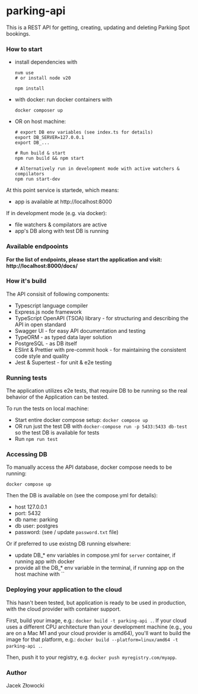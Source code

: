 # parking-api

This is a REST API for getting, creating, updating and deleting Parking Spot bookings.

### How to start
- install dependencies with
  ```
  nvm use
  # or install node v20

  npm install
  ```
- with docker: run docker containers with
  ```
  docker composer up
  ```
- OR on host machine:
  ```
  # export DB env variables (see index.ts for details)
  export DB_SERVER=127.0.0.1
  export DB_...

  # Run build & start
  npm run build && npm start

  # Alternatively run in development mode with active watchers & compilators
  npm run start-dev
  ```


At this point service is startede, which means:
- app is available at http://localhost:8000

If in development mode (e.g. via docker):
- file watchers & compilators are active
- app's DB along with test DB is running

### Available endpooints

**For the list of endpoints, please start the application and visit: http://localhost:8000/docs/**

### How it's build

The API consisit of following components:
- Typescript language compiler
- Express.js node framework
- TypeScript OpenAPI (TSOA) library - for structuring and describing the API in open standard
- Swagger UI - for easy API documentation and testing
- TypeORM - as typed data layer solution
- PostgreSQL - as DB itself
- ESlint & Prettier with pre-commit hook - for maintaining the consistent code style and quality
- Jest & Supertest - for unit & e2e testing

### Running tests

The application utilizes e2e tests, that require DB to be running so the real behavior of the Application can be tested.

To run the tests on local machine:
- Start entire docker compose setup: `docker compose up`
- OR run just the test DB with `docker-compose run -p 5433:5433 db-test` so the test DB is available for tests
- Run `npm run test`

### Accessing DB

To manually access the API database, docker compose needs to be running:
```
docker compose up
```

Then the DB is available on (see the compose.yml for details):
- host 127.0.0.1
- port: 5432
- db name: parking
- db user: postgres
- password: (see / update `password.txt` file)

Or if preferred to use existng DB running elswhere:
- update DB_* env variables in compose.yml for `server` container, if running app with docker
- provide all the DB_* env variable in the terminal, if running app on the host machine with ``


### Deploying your application to the cloud

This hasn't been tested, but application is ready to be used in production, with the cloud provider with container support.

First, build your image, e.g.: `docker build -t parking-api .`.
If your cloud uses a different CPU architecture than your development
machine (e.g., you are on a Mac M1 and your cloud provider is amd64),
you'll want to build the image for that platform, e.g.:
`docker build --platform=linux/amd64 -t parking-api .`.

Then, push it to your registry, e.g. `docker push myregistry.com/myapp`.

### Author
Jacek Złowocki
